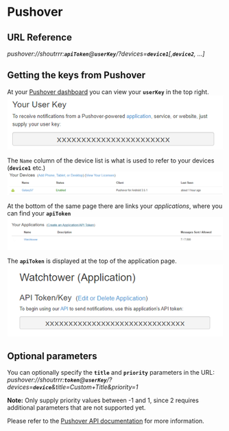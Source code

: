 # Pushover

## URL Reference

*pushover://shoutrrr:__`apiToken`__@__`userKey`__/?devices=__`device1`__[,__`device2`__, ...]*

## Getting the keys from Pushover

At your [Pushover dashboard](https://pushover.net/) you can view your __`userKey`__ in the top right.  
![Screenshot 1](pushover/po-1.png)

The `Name` column of the device list is what is used to refer to your devices (__`device1`__ etc.)
![Screenshot 4](pushover/po-4.png)

At the bottom of the same page there are links your _applications_, where you can find your __`apiToken`__
![Screenshot 2](pushover/po-2.png)

The __`apiToken`__ is displayed at the top of the application page.
![Screenshot 3](pushover/po-3.png)

## Optional parameters

You can optionally specify the __`title`__ and __`priority`__ parameters in the URL:  
*pushover://shoutrrr:__`token`__@__`userKey`__/?devices=__`device`__&title=Custom+Title&priority=1*

__Note:__ Only supply priority values between -1 and 1, since 2 requires additional parameters that are not supported yet.

Please refer to the [Pushover API documentation]() for more information.  
